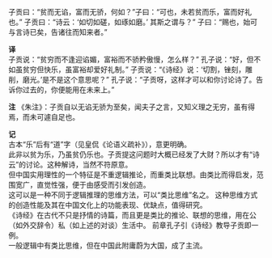 子贡曰：“贫而无谄，富而无骄，何如？”子曰：“可也，未若贫而乐，富而好礼也。” 子贡曰：“诗云：‘如切如磋，如琢如磨。’ 其斯之谓与？” 子曰：“赐也，始可与言诗已矣，告诸往而知来者。”  

**译**  
子贡说：“贫穷而不逢迎谄媚，富裕而不骄矜傲慢，怎么样？” 孔子说：“好，但不如虽贫穷但快乐，虽富裕却爱好礼制。” 子贡说：“《诗经》说：‘切割，锉刻，雕削，磨光。’是不是这个意思呢？” 孔子说：“子贡呀，这样才可以和你讨论诗了。告诉你过去的，你便能用在未来上。”  

**注** 
《朱注》：子贡自以无谄无骄为至矣，闻夫子之言，又知义理之无穷，虽有得焉，而未可遽自足也。  

**记**  
古本“乐”后有“道”字（见皇侃《论语义疏补》），意更明确。  
此非以贫为乐，乃虽贫仍乐也。子贡提这问题时大概已经发了大财？所以才有“诗云”的讨论。这种解诗，当然不符原意。  
但中国实用理性的一个特征是不重逻辑推论，而重类比联想。由类比而得启发，范围宽广，直觉性强，便于由感受而引发创造。  
这可以是一种不同于逻辑推理的思维方法，可以“类比思维”名之。 这种思维方式的创造性能及其在中国文化上的功能表现、优缺点，值得研究。  
《诗经》在古代不只是抒情的诗篇，而且更是类比的推论、联想的思维，用在公（如外交辞令）私（如上述的对谈）生活中。 前章孔子引《诗经》教导子贡即一例。  
一般逻辑中有类比思维，但在中国此附庸蔚为大国，成了主流。